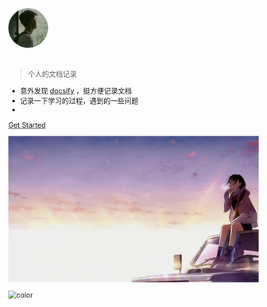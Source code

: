 <img src="./media/toux2.png" width="80" style='border-radius:50%'/>

# 

> 个人的文档记录

- 意外发现 <span style="color: #22a2c9;text-decoration: underline;">[docsify](https://github.com/docsifyjs/docsify)</span> ，挺方便记录文档
- 记录一下学习的过程，遇到的一些问题
- 


[Get Started](README.md)

![](./media/xiaolan.jpeg)

![color](#dddddd)